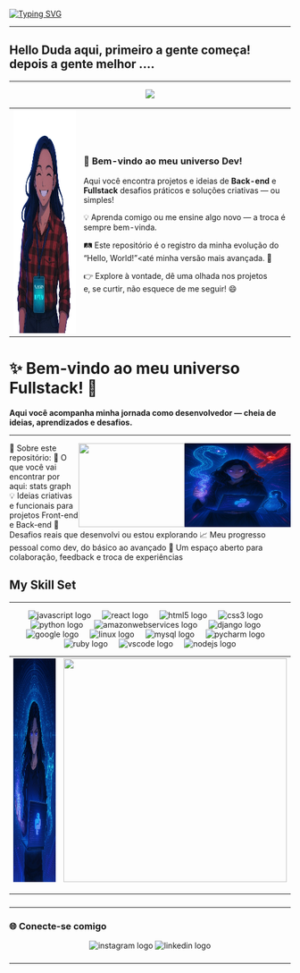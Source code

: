 


[![Typing SVG](https://readme-typing-svg.demolab.com?font=Fira+Code&pause=1000&color=247FA7&width=435&lines=Bem-vindo(a)+ao+meu+universo+de+c%C3%B3digo+)](https://git.io/typing-svg)
 <hr/>

 
<h2 align="left">Hello Duda aqui, primeiro a gente começa! depois a gente melhor ....


</h2> 



 <hr/>

<div align="center">
  <img src="https://profile-counter.glitch.me/Dudainfinity/count.svg?"  />
</div>
<table>
  <tr>
    <td>
      <img src="principal_-removebg-preview.png" height="400" alt="Imagem principal" />
    </td>
    <td>
      <h3>🌟 Bem-vindo ao meu universo Dev!</h3>
      <p>
        Aqui você encontra projetos e ideias de <strong>Back-end</strong> e <strong>Fullstack</strong>
        desafios práticos e soluções criativas — ou simples!

  💡 Aprenda comigo ou me ensine algo novo 
  — a troca é sempre bem-vinda.

  🛤️ Este repositório é o registro da minha evolução
        do “Hello, World!”<até minha versão mais avançada. 🚀

   👉 Explore à vontade, dê uma olhada nos projetos<br>
        e, se curtir, não esquece de me seguir! 😄

  </tr>
</table>
  <h1>✨ Bem-vindo ao meu universo Fullstack! 🚀</h1> <p><strong>Aqui você acompanha minha jornada como desenvolvedor — cheia de ideias, aprendizados e desafios.</strong></p>

 <hr/>

  </div>

 
<div align="right">
<img src="A IMAGEM .jpg" height="150" width="190" align="right" ;" />
<img src="segundo gif.gif" align="right"height="150" width="190" />

</div>  
🌟 Sobre este repositório: 📌 O que você vai encontrar por aqui: stats graph 💡 Ideias criativas e funcionais para projetos Front-end e Back-end 
🔧 Desafios reais que desenvolvi ou estou explorando 📈 Meu progresso pessoal como dev, do básico ao avançado 
💬 Um espaço aberto para colaboração, feedback e troca de experiências




  ## My Skill Set  
---

 <div align="center ">
  <img src="https://cdn.jsdelivr.net/gh/devicons/devicon/icons/javascript/javascript-original.svg" height="55" alt="javascript logo"  />
  <img width="12" />
  <img src="https://cdn.jsdelivr.net/gh/devicons/devicon/icons/react/react-original.svg" height="55" alt="react logo"  />
  <img width="12" />
  <img src="https://cdn.jsdelivr.net/gh/devicons/devicon/icons/html5/html5-original.svg" height="55" alt="html5 logo"  />
  <img width="12" />
  <img src="https://cdn.jsdelivr.net/gh/devicons/devicon/icons/css3/css3-original.svg" height="55" alt="css3 logo"  />
  <img width="12" />
  <img src="https://cdn.jsdelivr.net/gh/devicons/devicon/icons/python/python-original.svg" height="55" alt="python logo"  />
  <img width="12" />
  <img src="https://cdn.jsdelivr.net/gh/devicons/devicon/icons/amazonwebservices/amazonwebservices-line-wordmark.svg" height="55" alt="amazonwebservices logo"  />
  <img width="12" />
  <img src="https://cdn.jsdelivr.net/gh/devicons/devicon/icons/django/django-plain.svg" height="55" alt="django logo"  />
  <img width="12" />
  <img src="https://cdn.jsdelivr.net/gh/devicons/devicon/icons/google/google-original.svg" height="55" alt="google logo"  />
  <img width="12" />
  <img src="https://cdn.jsdelivr.net/gh/devicons/devicon/icons/linux/linux-original.svg" height="55" alt="linux logo"  />
  <img width="12" />
  <img src="https://cdn.jsdelivr.net/gh/devicons/devicon/icons/mysql/mysql-original.svg" height="55" alt="mysql logo"  />
  <img width="12" />
  <img src="https://cdn.jsdelivr.net/gh/devicons/devicon/icons/pycharm/pycharm-original.svg" height="55" alt="pycharm logo"  />
  <img width="12" />
  <img src="https://cdn.jsdelivr.net/gh/devicons/devicon/icons/ruby/ruby-original.svg" height="55" alt="ruby logo"  />
  <img width="12" />
  <img src="https://cdn.jsdelivr.net/gh/devicons/devicon/icons/vscode/vscode-original.svg" height="55" alt="vscode logo"  />
  <img width="12" />
  <img src="https://cdn.jsdelivr.net/gh/devicons/devicon/icons/nodejs/nodejs-original.svg" height="55" alt="nodejs logo"  />
</div>

| <img src="A IMAGEM  2 .jpg" height="400" width="400"> | <img src="terceirovideo-ezgif.com-video-to-gif-converter.gif" height="400" width="400">|
 | ----------- | ----------- |

<hr/>


###
###

<hr/>

</div>

###


###
### 🌐 **Conecte-se comigo**  

<div align="center">
  <img src="https://img.shields.io/static/v1?message=Instagram&logo=instagram&label=&color=E4405F&logoColor=white&labelColor=&style=for-the-badge" height="35" alt="instagram logo"  />
  <img src="https://img.shields.io/static/v1?message=LinkedIn&logo=linkedin&label=&color=0077B5&logoColor=white&labelColor=&style=for-the-badge" height="35" alt="linkedin logo"  />
</div>

###

---

###
